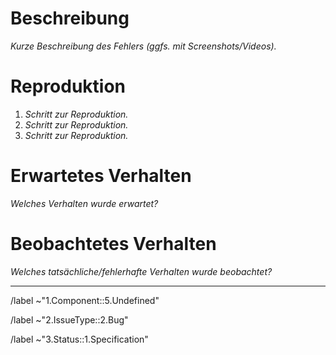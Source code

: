 # Beschreibung

_Kurze Beschreibung des Fehlers (ggfs. mit Screenshots/Videos)._

# Reproduktion

1. _Schritt zur Reproduktion._
1. _Schritt zur Reproduktion._
1. _Schritt zur Reproduktion._

# Erwartetes Verhalten

_Welches Verhalten wurde erwartet?_

# Beobachtetes Verhalten

_Welches tatsächliche/fehlerhafte Verhalten wurde beobachtet?_

---

/label ~"1.Component::5.Undefined"

/label ~"2.IssueType::2.Bug"

/label ~"3.Status::1.Specification"

